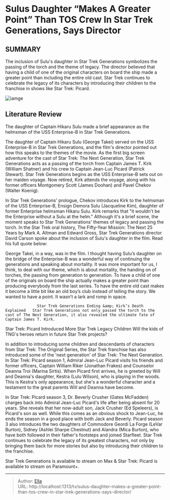 # Sulus Daughter “Makes A Greater Point” Than TOS Crew In Star Trek Generations, Says Director


## SUMMARY 



  The inclusion of Sulu&#39;s daughter in Star Trek Generations symbolizes the passing of the torch and the theme of legacy.   The director believed that having a child of one of the original characters on board the ship made a greater point than including the entire old cast.   Star Trek continues to celebrate the legacy of its characters by introducing their children to the franchise in shows like Star Trek: Picard.  

![iamge](https://static1.srcdn.com/wordpress/wp-content/uploads/2024/01/demora-sulu-kirk-and-picard-from-generations.jpg)

## Literature Review
The daughter of Captain Hikaru Sulu made a brief appearance as the helmsman of the USS Enterprise-B in Star Trek Generations.




The daughter of Captain Hikaru Sulu (George Takei) served on the USS Enterprise-B in Star Trek Generations, and the film&#39;s director pointed out how this speaks to the themes of the movie. As the first big screen adventure for the cast of Star Trek: The Next Generation, Star Trek Generations acts as a passing of the torch from Captain James T. Kirk (William Shatner) and his crew to Captain Jean-Luc Picard (Patrick Stewart). Star Trek Generations begins as the USS Enterprise-B sets out on her maiden voyage. Now retired, Kirk attends the voyage, along with his former officers Montgomery Scott (James Doohan) and Pavel Chekov (Walter Koenig).




In Star Trek Generations&#39; prologue, Chekov introduces Kirk to the helmsman of the USS Enterprise-B, Ensign Demora Sulu (Jacqueline Kim), daughter of former Enterprise helmsman Hikaru Sulu. Kirk remarks that &#34;it wouldn&#39;t be the Enterprise without a Sulu at the helm.&#34; Although it&#39;s a brief scene, the moment speaks to Star Trek Generations&#39; themes of legacy and passing the torch. In the Star Trek oral history, The Fifty-Year Mission: The Next 25 Years by Mark A. Altman and Edward Gross, Star Trek Generations director David Carson spoke about the inclusion of Sulu&#39;s daughter in the film. Read his full quote below:


George Takei, in a way, was in the film. I thought having Sulu’s daughter on the bridge of the Enterprise-B was a wonderful way of continuing the generations and speaking about mortality. It was more important for us, I think, to deal with our theme, which is about mortality, the handing on of torches, the passing from generation to generation. To have a child of one of the originals on board the ship actually makes a greater point than producing everybody from the last series. To have the entire old cast makes it become a little bit like an old boy’s club instead of telling the story. We wanted to have a point. It wasn’t a lark and romp in space.





                  Star Trek Generations Ending &amp; Kirk’s Death Explained   Star Trek Generations not only passed the torch to the cast of The Next Generation, it also revealed the ultimate fate of Captain James T. Kirk.    


 Star Trek: Picard Introduced More Star Trek Legacy Children 
Will the kids of TNG&#39;s heroes return in future Star Trek projects?
         

In addition to introducing some children and descendants of characters from Star Trek: The Original Series, the Star Trek franchise has also introduced some of the &#39;next generation&#39; of Star Trek: The Next Generation. In Star Trek: Picard season 1, Admiral Jean-Luc Picard visits his friends and former officers, Captain William Riker (Jonathan Frakes) and Counselor Deanna Troi (Marina Sirtis). When Picard first arrives, he is greeted by Will and Deanna&#39;s daughter, Kestra (Lulu Wilson), who is playing in the woods. This is Kestra&#39;s only appearance, but she&#39;s a wonderful character and a testament to the great parents Will and Deanna have become.




In Star Trek: Picard season 3, Dr. Beverly Crusher (Gates McFadden) charges back into Admiral Jean-Luc Picard&#39;s life after being absent for 20 years. She reveals that her now-adult son, Jack Crusher (Ed Speleers), is Picard&#39;s son as well. While this comes as an obvious shock to Jean-Luc, he ends the season in a good place with both Jack and Beverly. Picard season 3 also introduces the two daughters of Commodore Geordi La Forge (LeVar Burton), Sidney (Ashlei Sharpe Chestnut) and Alandra (Mica Burton), who have both followed in their father&#39;s footsteps and joined Starfleet. Star Trek continues to celebrate the legacy of its greatest characters, not only by bringing them back for more stories but also by introducing their children to the franchise.



Star Trek Generations is available to stream on Max &amp; Star Trek: Picard is available to stream on Paramount&#43;.









---

> Author: [Ella](https://instagram.hk.cn/)  
> URL: http://localhost:1313/tv/sulus-daughter-makes-a-greater-point-than-tos-crew-in-star-trek-generations-says-director/  

